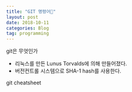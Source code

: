 ```yaml
---
title: "GIT 명령어🚩"
layout: post
date: 2018-10-11
categories: Blog
tag: programming
---
```



git은 무엇인가

- 리눅스를 만든 Lunus Torvalds에 의해 만들어졌다.
- 버전컨트롤 시스템으로 SHA-1 hash를 사용한다.



git cheatsheet


